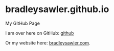 # bradleysawler.github.io
My GitHub Page

I am over here on GitHub: [github](https://github.com/bradleysawler)

Or my website here: [bradleysawler.com](https://bradleysawler.com).
